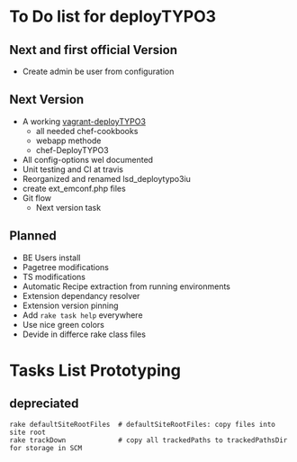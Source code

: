 To Do list for deployTYPO3
==========================

Next and first official Version
-------------------------------
* Create admin be user from configuration


Next Version
-------------------------------
* A working [vagrant-deployTYPO3](https://github.com/Lingewoud/vagrant-deployTYPO3)
	* all needed chef-cookbooks 
	* webapp methode
	* chef-DeployTYPO3
* All config-options wel documented
* Unit testing and CI at travis
* Reorganized and renamed lsd_deploytypo3iu
* create ext_emconf.php files
* Git flow
	* Next version task

Planned
-------
* BE Users install
* Pagetree modifications
* TS modifications
* Automatic Recipe extraction from running environments
* Extension dependancy resolver
* Extension version pinning
* Add ```rake task help``` everywhere
* Use nice green colors
* Devide in differce rake class files

Tasks List Prototyping
======================

depreciated
-----------
```
rake defaultSiteRootFiles  # defaultSiteRootFiles: copy files into site root
rake trackDown             # copy all trackedPaths to trackedPathsDir for storage in SCM
```